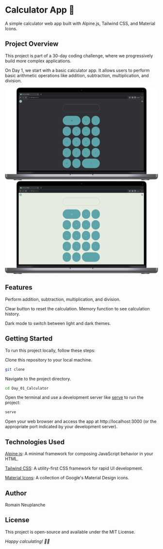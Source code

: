 # Calculator App 🧮
A simple calculator web app built with Alpine.js, Tailwind CSS, and Material Icons.

## Project Overview
This project is part of a 30-day coding challenge, where we progressively build more complex applications.

On Day 1, we start with a basic calculator app. It allows users to perform basic arithmetic operations like addition, subtraction, multiplication, and division.

![App Mockup dark](./mockup-dark.png)
![App Mockup light](./mockup-light.png)

## Features
Perform addition, subtraction, multiplication, and division.

Clear button to reset the calculation.
Memory function to see calculation history.

Dark mode to switch between light and dark themes.

## Getting Started
To run this project locally, follow these steps:

Clone this repository to your local machine.
```bash
git clone
```

Navigate to the project directory.
```bash
cd Day_01_Calculator
```

Open the terminal and use a development server like [serve](https://github.com/vercel/serve#readme) to run the project:

```bash
serve
```
Open your web browser and access the app at http://localhost:3000 (or the appropriate port indicated by your development server).

## Technologies Used
[Alpine.js](https://alpinejs.dev/): A minimal framework for composing JavaScript behavior in your HTML.

[Tailwind CSS](https://tailwindcss.com/): A utility-first CSS framework for rapid UI development.

[Material Icons](https://fonts.google.com/icons): A collection of Google's Material Design icons.

## Author
Romain Neuplanche

## License
This project is open-source and available under the MIT License.

*Happy calculating! 🚀🧮*